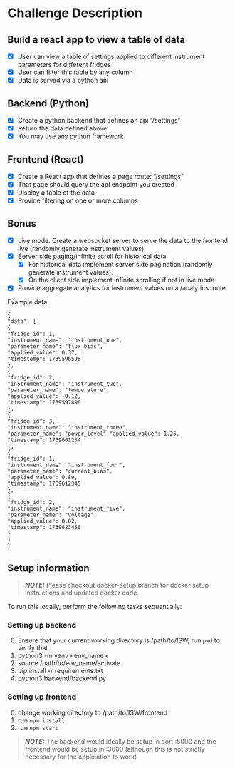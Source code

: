 # Challenge Description

## Build a react app to view a table of data

- [x] User can view a table of settings applied to different instrument parameters for different fridges
- [x] User can filter this table by any column
- [x] Data is served via a python api

## Backend (Python)

- [x] Create a python backend that defines an api “/settings"
- [x] Return the data defined above
- [x] You may use any python framework

## Frontend (React)

- [x] Create a React app that defines a page route: “/settings”
- [x] That page should query the api endpoint you created
- [x] Display a table of the data
- [x] Provide filtering on one or more columns

## Bonus

- [x] Live mode. Create a websocket server to serve the data to the frontend live (randomly generate instrument values)
- [x] Server side paging/infinite scroll for historical data
  - [x] For historical data implement server side pagination (randomly generate instrument values).
  - [x] On the client side implement infinite scrolling if not in live mode
- [x] Provide aggregate analytics for instrument values on a /analytics route

Example data

```
{
"data": [
{
"fridge_id": 1,
"instrument_name": "instrument_one",
"parameter_name": "flux_bias",
"applied_value": 0.37,
"timestamp": 1739596596
},
{
"fridge_id": 2,
"instrument_name": "instrument_two",
"parameter_name": "temperature",
"applied_value": -0.12,
"timestamp": 1739597890
},
{
"fridge_id": 3,
"instrument_name": "instrument_three",
"parameter_name": "power_level","applied_value": 1.25,
"timestamp": 1739601234
},
{
"fridge_id": 1,
"instrument_name": "instrument_four",
"parameter_name": "current_bias",
"applied_value": 0.89,
"timestamp": 1739612345
},
{
"fridge_id": 2,
"instrument_name": "instrument_five",
"parameter_name": "voltage",
"applied_value": 0.02,
"timestamp": 1739623456
}
]
}
```

## Setup information

> **_NOTE:_** Please checkout docker-setup branch for docker setup instructions and updated docker code.

To run this locally, perform the following tasks sequentially:

### Setting up backend

0. Ensure that your current working directory is /path/to/ISW, run `pwd` to verify that.
1. python3 -m venv <env_name>
2. source /path/to/env_name/activate
3. pip install -r requirements.txt
4. python3 backend/backend.py

### Setting up frontend

0. change working directory to /path/to/ISW/frontend
1. run `npm install`
2. run `npm start`

> **_NOTE:_** The backend would ideally be setup in port :5000 and the frontend would be setup in :3000 (although this is not strictly necessary for the application to work)
